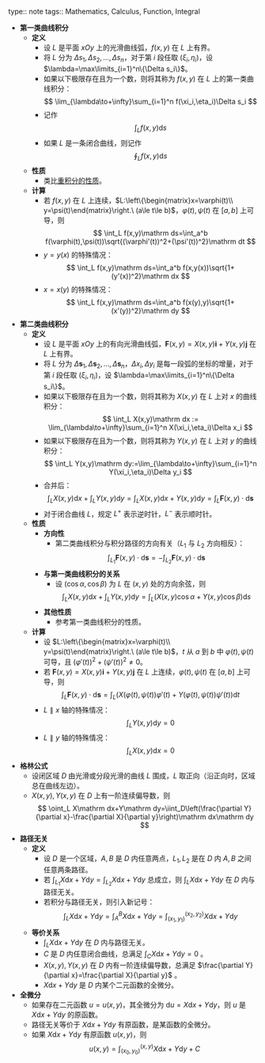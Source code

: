 type:: note
tags:: Mathematics, Calculus, Function, Integral

- **第一类曲线积分**
	- **定义**
		- 设 $L$ 是平面 $xOy$ 上的光滑曲线弧，$f(x,y)$ 在 $L$ 上有界。
		- 将 $L$ 分为 $\Delta s_1,\Delta s_2,\dots,\Delta s_n$，对于第 $i$ 段任取 $(\xi_i,\eta_i)$，设 $\lambda=\max\limits_{i=1}^n\{\Delta s_i\}$。
		- 如果以下极限存在且为一个数，则将其称为 $f(x,y)$ 在 $L$ 上的第一类曲线积分：
		  $$
		  \lim_{\lambda\to+\infty}\sum_{i=1}^n f(\xi_i,\eta_i)\Delta s_i
		  $$
		- 记作
		  $$
		  \int_L f(x,y)\mathrm ds
		  $$
		- 如果 $L$ 是一条闭合曲线，则记作
		  $$
		  \oint_L f(x,y)\mathrm ds
		  $$
	- **性质**
		- 类比[重积分的性质](((661d24b7-861d-477c-b037-18a1b7aab01c)))。
	- **计算**
		- 若 $f(x,y)$ 在 $L$ 上连续，$L:\left\{\begin{matrix}x=\varphi(t)\\ y=\psi(t)\end{matrix}\right.\ (a\le t\le b)$，$\varphi(t),\psi(t)$ 在 $[a,b]$ 上可导，则
		  $$
		  \int_L f(x,y)\mathrm ds=\int_a^b f(\varphi(t),\psi(t))\sqrt{(\varphi'(t))^2+(\psi'(t))^2}\mathrm dt
		  $$
		- $y=y(x)$ 的特殊情况：
		  $$
		  \int_L f(x,y)\mathrm ds=\int_a^b f(x,y(x))\sqrt{1+(y'(x))^2}\mathrm dx
		  $$
		- $x=x(y)$ 的特殊情况：
		  $$
		  \int_L f(x,y)\mathrm ds=\int_a^b f(x(y),y)\sqrt{1+(x'(y))^2}\mathrm dy
		  $$
- **第二类曲线积分**
	- **定义**
		- 设 $L$ 是平面 $xOy$ 上的有向光滑曲线弧，$\bm F(x,y)=X(x,y)\bm i+Y(x,y)\bm j$ 在 $L$ 上有界。
		- 将 $L$ 分为 $\Delta \bm s_1,\Delta\bm s_2,\dots,\Delta\bm s_n$，$\Delta x_i,\Delta y_i$ 是每一段弧的坐标的增量，对于第 $i$ 段任取 $(\xi_i,\eta_i)$，设 $\lambda=\max\limits_{i=1}^n\{\Delta s_i\}$。
		- 如果以下极限存在且为一个数，则将其称为 $X(x,y)$ 在 $L$ 上对 $x$ 的曲线积分：
		  $$
		  \int_L X(x,y)\mathrm dx := \lim_{\lambda\to+\infty}\sum_{i=1}^n X(\xi_i,\eta_i)\Delta x_i
		  $$
		- 如果以下极限存在且为一个数，则将其称为 $Y(x,y)$ 在 $L$ 上对 $y$ 的曲线积分：
		  $$
		  \int_L Y(x,y)\mathrm dy:=\lim_{\lambda\to+\infty}\sum_{i=1}^n Y(\xi_i,\eta_i)\Delta y_i
		  $$
		- 合并后：
		  $$
		  \int_L X(x,y)\mathrm dx+\int_L Y(x,y)\mathrm dy=\int_L X(x,y)\mathrm dx+Y(x,y)\mathrm dy=\int_L\bm F(x,y)\cdot\mathrm d\bm s
		  $$
		- 对于闭合曲线 $L$，规定 $L^+$ 表示逆时针，$L^-$ 表示顺时针。
	- **性质**
		- **方向性**
			- 第二类曲线积分与积分路径的方向有关（$L_1$ 与 $L_2$ 方向相反）：
			  $$
			  \int_{L_1}\bm F(x,y)\cdot\mathrm d\bm s=-\int_{L_2}\bm F(x,y)\cdot\mathrm d\bm s
			  $$
		- **与第一类曲线积分的关系**
			- 设 $(\cos\alpha,\cos\beta)$ 为 $L$ 在 $(x,y)$ 处的方向余弦，则
			  $$
			  \int_L X(x,y)\mathrm dx+\int_L Y(x,y)\mathrm dy=\int_L (X(x,y)\cos\alpha+Y(x,y)\cos\beta)\mathrm ds
			  $$
		- **其他性质**
			- 参考第一类曲线积分的性质。
	- **计算**
		- 设 $L:\left\{\begin{matrix}x=\varphi(t)\\ y=\psi(t)\end{matrix}\right.\ (a\le t\le b)$，$t$ 从 $a$ 到 $b$ 中 $\varphi(t),\psi(t)$ 可导，且 $(\varphi'(t))^2+(\psi'(t))^2\ne 0$。
		- 若 $\bm F(x,y)=X(x,y)\bm i+Y(x,y)\bm j$ 在 $L$ 上连续，$\varphi(t),\psi(t)$ 在 $[a,b]$ 上可导，则
		  $$
		  \int_L \bm F(x,y)\cdot\mathrm d\bm s=\int_L \left(X(\varphi(t),\psi(t))\varphi'(t)+Y(\varphi(t),\psi(t))\psi'(t)\right)\mathrm dt
		  $$
		- $L\parallel x$ 轴的特殊情况：
		  $$
		  \int_L Y(x,y)\mathrm dy=0
		  $$
		- $L\parallel y$ 轴的特殊情况：
		  $$
		  \int_L X(x,y)\mathrm dx=0
		  $$
- **格林公式**
	- 设闭区域 $D$ 由光滑或分段光滑的曲线 $L$ 围成，$L$ 取正向（沿正向时，区域总在曲线左边）。
	- $X(x,y),Y(x,y)$ 在 $D$ 上有一阶连续偏导数，则
	  $$
	  \oint_L X\mathrm dx+Y\mathrm dy=\iint_D\left(\frac{\partial Y}{\partial x}-\frac{\partial X}{\partial y}\right)\mathrm dx\mathrm dy
	  $$
- **路径无关**
	- **定义**
		- 设 $D$ 是一个区域，$A,B$ 是 $D$ 内任意两点，$L_1,L_2$ 是在 $D$ 内 $A,B$ 之间任意两条路径。
		- 若 $\int_{L_1}X\mathrm dx+Y\mathrm dy=\int_{L_2}X\mathrm dx+Y\mathrm dy$ 总成立，则 $\int_{L}X\mathrm dx+Y\mathrm dy$ 在 $D$ 内与路径无关。
		- 若积分与路径无关，则引入新记号：
		  $$
		  \int_{L}X\mathrm dx+Y\mathrm dy=\int_A^BX\mathrm dx+Y\mathrm dy=\int_{(x_1,y_1)}^{(x_2,y_2)}X\mathrm dx+Y\mathrm dy
		  $$
	- **等价关系**
		- $\int_{L}X\mathrm dx+Y\mathrm dy$ 在 $D$ 内与路径无关。
		- $C$ 是 $D$ 内任意闭合曲线，总满足 $\int_{C}X\mathrm dx+Y\mathrm dy=0$ 。
		- $X(x,y),Y(x,y)$ 在 $D$ 内有一阶连续偏导数，总满足 $\frac{\partial Y}{\partial x}=\frac{\partial X}{\partial y}$ 。
		- $X\mathrm dx+Y\mathrm dy$ 是 $D$ 内某个二元函数的全微分。
- **全微分**
	- 如果存在二元函数 $u=u(x,y)$，其全微分为 $\mathrm du=X\mathrm dx+Y\mathrm dy$，则 $u$ 是 $X\mathrm dx+Y\mathrm dy$ 的原函数。
	- 路径无关等价于 $X\mathrm dx+Y\mathrm dy$ 有原函数，是某函数的全微分。
	- 如果 $X\mathrm dx+Y\mathrm dy$ 有原函数 $u(x,y)$，则
	  $$
	  u(x,y)=\int_{(x_0,y_0)}^{(x,y)} X\mathrm dx+Y\mathrm dy+C
	  $$